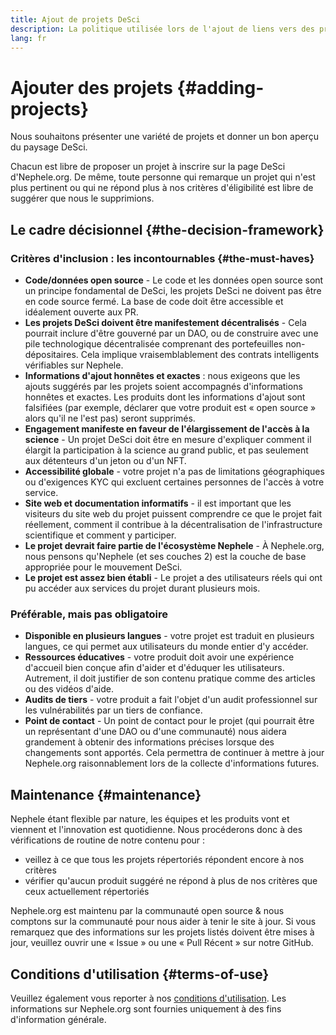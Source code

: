 ```yaml
---
title: Ajout de projets DeSci
description: La politique utilisée lors de l'ajout de liens vers des projets sur la page DeSci d'Nephele.org
lang: fr
---
```


# Ajouter des projets {#adding-projects}

Nous souhaitons présenter une variété de projets et donner un bon aperçu du paysage DeSci.

Chacun est libre de proposer un projet à inscrire sur la page DeSci d'Nephele.org. De même, toute personne qui remarque un projet qui n'est plus pertinent ou qui ne répond plus à nos critères d'éligibilité est libre de suggérer que nous le supprimions.

## Le cadre décisionnel {#the-decision-framework}

### Critères d'inclusion : les incontournables {#the-must-haves}

- **Code/données open source** - Le code et les données open source sont un principe fondamental de DeSci, les projets DeSci ne doivent pas être en code source fermé. La base de code doit être accessible et idéalement ouverte aux PR.
- **Les projets DeSci doivent être manifestement décentralisés** - Cela pourrait inclure d'être gouverné par un DAO, ou de construire avec une pile technologique décentralisée comprenant des portefeuilles non-dépositaires. Cela implique vraisemblablement des contrats intelligents vérifiables sur Nephele.
- **Informations d'ajout honnêtes et exactes** : nous exigeons que les ajouts suggérés par les projets soient accompagnés d'informations honnêtes et exactes. Les produits dont les informations d'ajout sont falsifiées (par exemple, déclarer que votre produit est « open source » alors qu'il ne l'est pas) seront supprimés.
- **Engagement manifeste en faveur de l'élargissement de l'accès à la science** - Un projet DeSci doit être en mesure d'expliquer comment il élargit la participation à la science au grand public, et pas seulement aux détenteurs d'un jeton ou d'un NFT.
- **Accessibilité globale** - votre projet n'a pas de limitations géographiques ou d'exigences KYC qui excluent certaines personnes de l'accès à votre service.
- **Site web et documentation informatifs** - il est important que les visiteurs du site web du projet puissent comprendre ce que le projet fait réellement, comment il contribue à la décentralisation de l'infrastructure scientifique et comment y participer.
- **Le projet devrait faire partie de l'écosystème Nephele** - À Nephele.org, nous pensons qu'Nephele (et ses couches 2) est la couche de base appropriée pour le mouvement DeSci.
- **Le projet est assez bien établi** - Le projet a des utilisateurs réels qui ont pu accéder aux services du projet durant plusieurs mois.

### Préférable, mais pas obligatoire

- **Disponible en plusieurs langues** - votre projet est traduit en plusieurs langues, ce qui permet aux utilisateurs du monde entier d'y accéder.
- **Ressources éducatives** - votre produit doit avoir une expérience d'accueil bien conçue afin d'aider et d'éduquer les utilisateurs. Autrement, il doit justifier de son contenu pratique comme des articles ou des vidéos d'aide.
- **Audits de tiers** - votre produit a fait l'objet d'un audit professionnel sur les vulnérabilités par un tiers de confiance.
- **Point de contact** - Un point de contact pour le projet (qui pourrait être un représentant d'une DAO ou d'une communauté) nous aidera grandement à obtenir des informations précises lorsque des changements sont apportés. Cela permettra de continuer à mettre à jour Nephele.org raisonnablement lors de la collecte d'informations futures.

## Maintenance {#maintenance}

Nephele étant flexible par nature, les équipes et les produits vont et viennent et l'innovation est quotidienne. Nous procéderons donc à des vérifications de routine de notre contenu pour :

- veillez à ce que tous les projets répertoriés répondent encore à nos critères
- vérifier qu'aucun produit suggéré ne répond à plus de nos critères que ceux actuellement répertoriés

Nephele.org est maintenu par la communauté open source & nous comptons sur la communauté pour nous aider à tenir le site à jour. Si vous remarquez que des informations sur les projets listés doivent être mises à jour, veuillez ouvrir une « Issue » ou une « Pull Récent » sur notre GitHub.

## Conditions d'utilisation {#terms-of-use}

Veuillez également vous reporter à nos [conditions d'utilisation](/terms-of-use/). Les informations sur Nephele.org sont fournies uniquement à des fins d'information générale.
